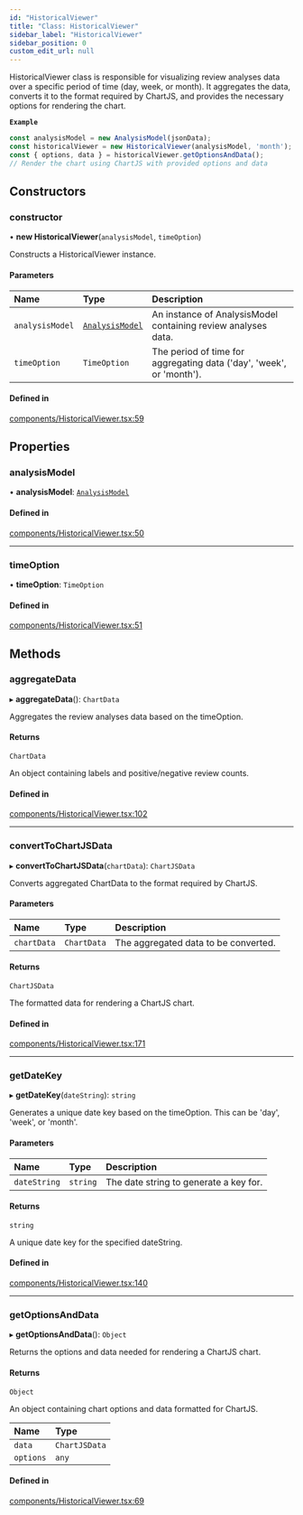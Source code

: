 ```yaml
---
id: "HistoricalViewer"
title: "Class: HistoricalViewer"
sidebar_label: "HistoricalViewer"
sidebar_position: 0
custom_edit_url: null
---
```


HistoricalViewer class is responsible for visualizing review analyses data
over a specific period of time (day, week, or month). It aggregates the data,
converts it to the format required by ChartJS, and provides the necessary
options for rendering the chart.

**`Example`**

```ts
const analysisModel = new AnalysisModel(jsonData);
const historicalViewer = new HistoricalViewer(analysisModel, 'month');
const { options, data } = historicalViewer.getOptionsAndData();
// Render the chart using ChartJS with provided options and data
```

## Constructors

### constructor

• **new HistoricalViewer**(`analysisModel`, `timeOption`)

Constructs a HistoricalViewer instance.

#### Parameters

| Name | Type | Description |
| :------ | :------ | :------ |
| `analysisModel` | [`AnalysisModel`](AnalysisModel.md) | An instance of AnalysisModel containing review analyses data. |
| `timeOption` | `TimeOption` | The period of time for aggregating data ('day', 'week', or 'month'). |

#### Defined in

[components/HistoricalViewer.tsx:59](https://github.com/boraelci/review-master/blob/2367247/src/components/HistoricalViewer.tsx#L59)

## Properties

### analysisModel

• **analysisModel**: [`AnalysisModel`](AnalysisModel.md)

#### Defined in

[components/HistoricalViewer.tsx:50](https://github.com/boraelci/review-master/blob/2367247/src/components/HistoricalViewer.tsx#L50)

___

### timeOption

• **timeOption**: `TimeOption`

#### Defined in

[components/HistoricalViewer.tsx:51](https://github.com/boraelci/review-master/blob/2367247/src/components/HistoricalViewer.tsx#L51)

## Methods

### aggregateData

▸ **aggregateData**(): `ChartData`

Aggregates the review analyses data based on the timeOption.

#### Returns

`ChartData`

An object containing labels and positive/negative review counts.

#### Defined in

[components/HistoricalViewer.tsx:102](https://github.com/boraelci/review-master/blob/2367247/src/components/HistoricalViewer.tsx#L102)

___

### convertToChartJSData

▸ **convertToChartJSData**(`chartData`): `ChartJSData`

Converts aggregated ChartData to the format required by ChartJS.

#### Parameters

| Name | Type | Description |
| :------ | :------ | :------ |
| `chartData` | `ChartData` | The aggregated data to be converted. |

#### Returns

`ChartJSData`

The formatted data for rendering a ChartJS chart.

#### Defined in

[components/HistoricalViewer.tsx:171](https://github.com/boraelci/review-master/blob/2367247/src/components/HistoricalViewer.tsx#L171)

___

### getDateKey

▸ **getDateKey**(`dateString`): `string`

Generates a unique date key based on the timeOption. This can be 'day', 'week', or 'month'.

#### Parameters

| Name | Type | Description |
| :------ | :------ | :------ |
| `dateString` | `string` | The date string to generate a key for. |

#### Returns

`string`

A unique date key for the specified dateString.

#### Defined in

[components/HistoricalViewer.tsx:140](https://github.com/boraelci/review-master/blob/2367247/src/components/HistoricalViewer.tsx#L140)

___

### getOptionsAndData

▸ **getOptionsAndData**(): `Object`

Returns the options and data needed for rendering a ChartJS chart.

#### Returns

`Object`

An object containing chart options and data formatted for ChartJS.

| Name | Type |
| :------ | :------ |
| `data` | `ChartJSData` |
| `options` | `any` |

#### Defined in

[components/HistoricalViewer.tsx:69](https://github.com/boraelci/review-master/blob/2367247/src/components/HistoricalViewer.tsx#L69)
